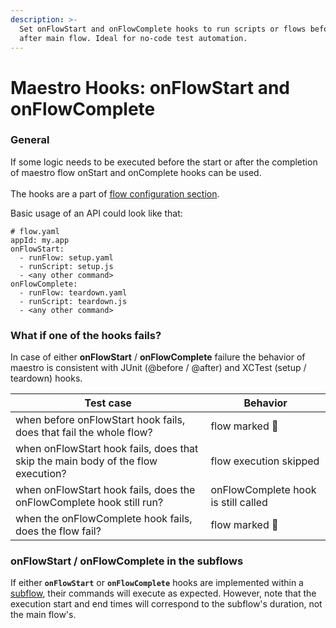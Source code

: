 ```yaml
---
description: >-
  Set onFlowStart and onFlowComplete hooks to run scripts or flows before and
  after main flow. Ideal for no-code test automation.
---
```


# Maestro Hooks: onFlowStart and onFlowComplete

### General

If some logic needs to be executed before the start or after the completion of maestro flow onStart and onComplete hooks can be used.\
\
The hooks are a part of [flow configuration section](../api-reference/configuration/flow-configuration.md).

Basic usage of an API could look like that:

```
# flow.yaml
appId: my.app
onFlowStart:
  - runFlow: setup.yaml
  - runScript: setup.js
  - <any other command>
onFlowComplete:
  - runFlow: teardown.yaml
  - runScript: teardown.js
  - <any other command>
```

### What if one of the hooks fails?

In case of either **onFlowStart** / **onFlowComplete** failure the behavior of maestro is consistent with JUnit (@before / @after) and XCTest (setup / teardown) hooks.

| Test case                                                                        | Behavior                            |
| -------------------------------------------------------------------------------- | ----------------------------------- |
| when before onFlowStart hook fails, does that fail the whole flow?               | flow marked 🔴                      |
| when onFlowStart hook fails, does that skip the main body of the flow execution? | flow execution skipped              |
| when onFlowStart hook fails, does the onFlowComplete hook still run?             | onFlowComplete hook is still called |
| when the onFlowComplete hook fails, does the flow fail?                          | flow marked 🔴                      |

### onFlowStart / onFlowComplete in the subflows

If either **`onFlowStart`** or **`onFlowComplete`** hooks are implemented within a [subflow](../api-reference/commands/runflow.md), their commands will execute as expected. However, note that the execution start and end times will correspond to the subflow's duration, not the main flow's.
